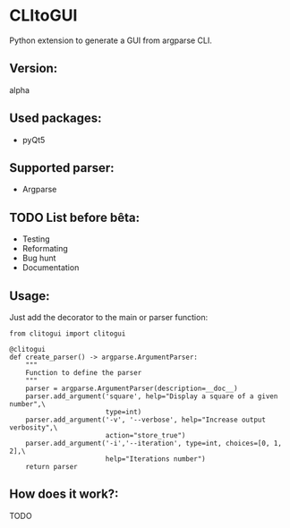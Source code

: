 # CLItoGUI
Python extension to generate a GUI from argparse CLI.

## Version:
alpha

## Used packages:
- pyQt5

## Supported parser:
 - Argparse

## TODO List before bêta:
- Testing
- Reformating
- Bug hunt
- Documentation

## Usage:
Just add the decorator to the main or parser function:

    from clitogui import clitogui

    @clitogui
    def create_parser() -> argparse.ArgumentParser:
        """
        Function to define the parser
        """
        parser = argparse.ArgumentParser(description=__doc__)
        parser.add_argument('square', help="Display a square of a given number",\
                            type=int)
        parser.add_argument('-v', '--verbose', help="Increase output verbosity",\
                            action="store_true")
        parser.add_argument('-i','--iteration', type=int, choices=[0, 1, 2],\
                            help="Iterations number")
        return parser

## How does it work?:
TODO
